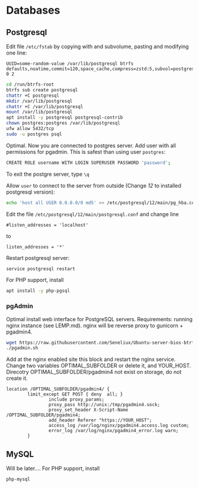 # Databases
## Postgresql
Edit file `/etc/fstab` by copying with and subvolume, pasting and modifying one line:
```properties
UUID=some-random-value /var/lib/postgresql btrfs defaults,noatime,commit=120,space_cache,compress=zstd:5,subvol=postgresql 0 2
```


```bash
cd /run/btrfs-root
btrfs sub create postgresql
chattr +C postgresql
mkdir /var/lib/postgresql
chattr +C /var/lib/postgresql
mount /var/lib/postgresql
apt install -y postgresql postgresql-contrib
chown postgres:postgres /var/lib/postgresql
ufw allow 5432/tcp
sudo -u postgres psql
```

Optimal. Now you are connected to postgres server. Add user with all permissions for pgadmin. This is safest than using user `postgres`:
```bash
CREATE ROLE username WITH LOGIN SUPERUSER PASSWORD 'password';
```
To exit the postgre server, type `\q`


Allow `user` to connect to the server from outside (Change *12* to installed postgresql version):
```bash
echo 'host all USER 0.0.0.0/0 md5' >> /etc/postgresql/12/main/pg_hba.conf
```
Edit the file `/etc/postgresql/12/main/postgresql.conf` and change line 
```properties
#listen_addresses = 'localhost'
```
to
```properties
listen_addresses = '*'
```
Restart postgresql server:
```bash
service postgresql restart
```
For PHP support, install 
```bash
apt install -y php-pgsql
```
### pgAdmin 
Optimal install web interface for PostgreSQL servers.
Requirements: running nginx instance (see LEMP.md). nginx will be reverse proxy to gunicorn + pgadmin4. 

```bash
wget https://raw.githubusercontent.com/Seneliux/Ubuntu-server-bios-btrfs-luks-remote-unlock/main/databases/pgadmin.sh && chmod +x pgadmin.sh
./pgadmin.sh
```
Add at the nginx enabled site this block and restart the nginx service. Change two variables OPTIMAL_SUBFOLDER or delete it, and YOUR_HOST. Direcotry OPTIMAL_SUBFOLDER/pgadmin4 not exist on storage, do not create it.
```properties
location /OPTIMAL_SUBFOLDER/pgadmin4/ {
        limit_except GET POST { deny  all; }
                include proxy_params;
                proxy_pass http://unix:/tmp/pgadmin4.sock;
                proxy_set_header X-Script-Name /OPTIMAL_SUBFOLDER/pgadmin4;
                add_header Referer "https://YOUR_HOST";
                access_log /var/log/nginx/pgadmin4.access.log custom;
                error_log /var/log/nginx/pgadmin4_error.log warn;
        }
```


## MySQL
Will be later....
For PHP support, install 
```bash
php-mysql
```
